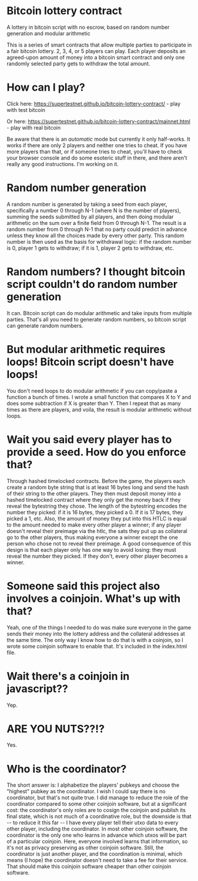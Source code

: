 # Bitcoin lottery contract
A lottery in bitcoin script with no escrow, based on random number generation and modular arithmetic

This is a series of smart contracts that allow multiple parties to participate in a fair bitcoin lottery. 2, 3, 4, or 5 players can play. Each player deposits an agreed-upon amount of money into a bitcoin smart contract and only one randomly selected party gets to withdraw the total amount.

# How can I play?

Click here: https://supertestnet.github.io/bitcoin-lottery-contract/ - play with test bitcoin

Or here: https://supertestnet.github.io/bitcoin-lottery-contract/mainnet.html - play with real bitcoin

Be aware that there is an *automatic* mode but currently it only half-works. It works if there are only 2 players and neither one tries to cheat. If you have more players than that, or if someone tries to cheat, you'll have to check your browser console and do some esoteric stuff in there, and there aren't really any good instructions. I'm working on it.

# Random number generation

A random number is generated by taking a seed from each player, specifically a number 0 through N-1 (where N is the number of players), summing the seeds submitted by all players, and then doing modular arithmetic on the sum over a finite field from 0 through N-1. The result is a random number from 0 through N-1 that no party could predict in advance unless they know all the choices made by every other party. This random number is then used as the basis for withdrawal logic: if the random number is 0, player 1 gets to withdraw; if it is 1, player 2 gets to withdraw, etc.

# Random numbers? I thought bitcoin script couldn't do random number generation

It can. Bitcoin script can do modular arithmetic and take inputs from multiple parties. That's all you need to generate random numbers, so bitcoin script can generate random numbers.

# But modular arithmetic requires loops! Bitcoin script doesn't have loops!

You don't need loops to do modular arithmetic if you can copy/paste a function a bunch of times. I wrote a small function that compares X to Y and does some subtraction if X is greater than Y. Then I repeat that as many times as there are players, and voila, the result is modular arithmetic without loops.

# Wait you said every player has to provide a seed. How do you enforce that?

Through hashed timelocked contracts. Before the game, the players each create a random byte string that is at least 16 bytes long and send the hash of their string to the other players. They then must deposit money into a hashed timelocked contract where they only get the money back if they reveal the bytestring they chose. The length of the bytestring encodes the number they picked: if it is 16 bytes, they picked a 0. If it is 17 bytes, they picked a 1, etc. Also, the amount of money they put into this HTLC is equal to the amount needed to make every other player a winner; if any player doesn't reveal their preimage via the htlc, the sats they put up as collateral go to the other players, thus making everyone a winner except the one person who chose not to reveal their preimage. A good consequence of this design is that each player only has one way to avoid losing: they must reveal the number they picked. If they don't, every other player becomes a winner.

# Someone said this project also involves a coinjoin. What's up with that?

Yeah, one of the things I needed to do was make sure everyone in the game sends their money into the lottery address and the collateral addresses at the same time. The only way I know how to do that is with a coinjoin, so I wrote some coinjoin software to enable that. It's included in the index.html file.

# Wait there's a coinjoin in javascript??

Yep.

# ARE YOU NUTS??!?

Yes.

# Who is the coordinator?

The short answer is: I alphabetize the players' pubkeys and choose the "highest" pubkey as the coordinator. I wish I could say there is no coordinator, but that's not quite true. I did manage to reduce the role of the coordinator compared to some other coinjoin software, but at a significant cost: the coordinator's only roles are to cosign the coinjoin and publish its final state, which is not much of a coordinative role, but the downside is that -- to reduce it this far -- I have every player tell their utxo data to every other player, including the coordinator. In most other coinjoin software, the coordinator is the only one who learns in advance which utxos will be part of a particular coinjoin. Here, everyone involved learns that information, so it's not as privacy preserving as other coinjoin software. Still, the coordinator is just another player, and the coordination is minimal, which means (I hope) the coordinator doesn't need to take a fee for their service. That should make this coinjoin software cheaper than other coinjoin software.
